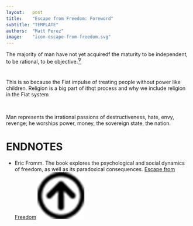 ```yaml
---
layout:   post
title:    "Escape from Freedom: Foreword"
subtitle: "TEMPLATE"
authors:  "Matt Perez"
image:    "icon-escape-from-freedom.svg"
---
```


<div style='display:none; '>
 <p>The majority of men have not yet acquired the maturity to be independent, to be rational, to be objective.</p>
</div>

<div class="_citation">
 <p>The majority of man have not yet acquiredf the maturity to be independent, to be rational, to be objective.<a href='#en01'><sup id='bm01'>&hairsp;&nabla;&hairsp;</sup></a></p>
</div>

<h1></h1>
 <p>This is so because the Fiat impulse of treating people without power like children. Religion is a big part of ithqt process and why we include religion in the Fiat system</p>
 <br>
 <div class="_citation">
  <p>Man represents the irrational passions of destructiveness, hate, envy, revenge; he worships power, money, the sovereign state, the nation.</p>
 </div>

<h1 class="_section">ENDNOTES</h1>
 <ul>
  <li id="en01">
   <p class="_list-item">
    Eric Fromm.
    The book explores the psychological and social dynamics of freedom, as well as its paradoxical consequences.
    <a href="https://www.amazon.com/Escape-Freedom-Erich-Fromm/dp/0805031499" target="_blank">Escape from Freedom</a>
    <a class="_uparrow" href="#bm01"><img src="/assets/img/arrow-up-icon.png"></a>
   </p>
  </li>
 </ul>